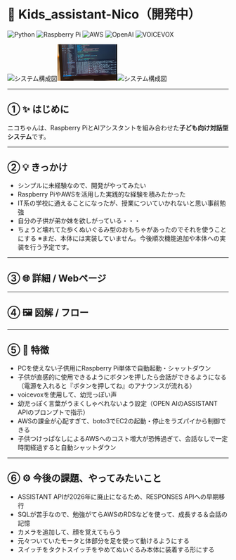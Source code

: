 # 🚀 Kids_assistant-Nico（開発中）

![Python](https://img.shields.io/badge/Python-3.11-blue?logo=python&logoColor=white)
![Raspberry Pi](https://img.shields.io/badge/RaspberryPi-yes-green?logo=raspberry-pi)
![AWS](https://img.shields.io/badge/AWS-EC2-orange?logo=amazon-aws)
![OpenAI](https://img.shields.io/badge/OpenAI-API-purple?logo=openai&logoColor=white)
![VOICEVOX](https://img.shields.io/badge/VOICEVOX-v1-pink)


<img src="images/raspi.JPG" alt="システム構成図" width="27%"/><img src="images/gamen.JPG" alt="システム構成図" width="27%"/><img src="images/doll.JPG" alt="システム構成図" width="27%"/>


---

## ① ✨ はじめに
ニコちゃんは、Raspberry PiとAIアシスタントを組み合わせた**子ども向け対話型システム**です。  

---

## ② 💡 きっかけ
- シンプルに未経験なので、開発がやってみたい
- Raspberry PiやAWSを活用した実践的な経験を積みたかった
- IT系の学校に通えることになったが、授業についていかれないと思い事前勉強
- 自分の子供が弟か妹を欲しがっている・・・
- ちょうど壊れてた歩くぬいぐるみ型のおもちゃがあったのでそれを使うことにする
  ※まだ、本体には実装していません。今後順次機能追加や本体への実装を行う予定です。

---

## ③ 🌐 詳細 / Webページ
<!--Notionで作成したプロジェクトページのリンクを貼ります。  -->
<!--[詳細はこちら](https://www.notion.so/your-page-url)-->

---

## ④ 🖼 図解 / フロー
<!--システム構成やフローを図で説明すると一目でわかります。  -->

<!--![システムフロー](./images/flow.png)-->

---

## ⑤ 🚀 特徴
- PCを使えない子供用にRaspberry Pi単体で自動起動・シャットダウン
- 子供が直感的に使用できるようにボタンを押したら会話ができるようになる
  （電源を入れると『ボタンを押してね』のアナウンスが流れる）
- voicevoxを使用して、幼児っぽい声
- 幼児っぽく言葉がうまくしゃべれないよう設定（OPEN AIのASSISTANT APIのプロンプトで指示）
- AWSの課金が心配すぎて、boto3でEC2の起動・停止をラズパイから制御できる
- 子供つけっぱなしによるAWSへのコスト増大が恐怖過ぎて、会話なしで一定時間経過すると自動シャットダウン

---

## ⑥ ⚙️ 今後の課題、やってみたいこと
- ASSISTANT APIが2026年に廃止になるため、RESPONSES APIへの早期移行
- SQLが苦手なので、勉強がてらAWSのRDSなどを使って、成長する＆会話の記憶
- カメラを追加して、顔を覚えてもらう
- 元々ついていたモータと体部分を足を使って動けるようにする
- スイッチをタクトスイッチをやめてぬいぐるみ本体に装着する形にする

